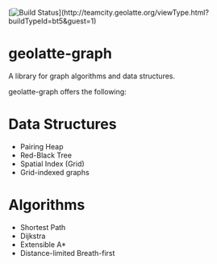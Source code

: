 [![Build Status](http://teamcity.geolatte.org/app/rest/builds/buildType:(id:bt5)/statusIcon)](http://teamcity.geolatte.org/viewType.html?buildTypeId=bt5&guest=1)
    

geolatte-graph
==============

A library for graph algorithms and data structures.

geolatte-graph offers the following:

Data Structures
=====================
* Pairing Heap
* Red-Black Tree
* Spatial Index (Grid)
* Grid-indexed graphs

Algorithms
==========
* Shortest Path
* Dijkstra
* Extensible A*
* Distance-limited Breath-first
